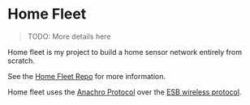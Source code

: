# Home Fleet

> TODO: More details here

Home fleet is my project to build a home sensor network entirely from scratch.

See the [Home Fleet Repo](https://github.com/jamesmunns/home-fleet) for more information.

Home fleet uses the [Anachro Protocol] over the [ESB wireless protocol].

[Anachro Protocol]: ./anachro.md
[ESB wireless protocol]: https://crates.io/crates/esb
